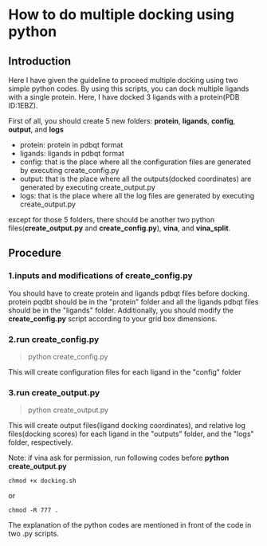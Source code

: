 # How to do multiple docking using python
## Introduction

Here I have given the guideline to proceed multiple docking using two simple python codes. By using this scripts, you can dock multiple ligands with a single protein. Here, I have docked 3 ligands with a protein(PDB ID:1EBZ). 

First of all, you should create 5 new folders: **protein**, **ligands**, **config**, **output**, and **logs** 
  - protein: protein in pdbqt format 
  - ligands: ligands in pdbqt format
  - config: that is the place where all the configuration files are generated by executing create_config.py
  - output: that is the place where all the outputs(docked coordinates) are generated by executing create_output.py
  - logs: that is the place where all the log files are generated by executing create_output.py
  
except for those 5 folders, there should be another two python files(**create_output.py** and **create_config.py**), **vina**, and **vina_split**.

## Procedure

### 1.inputs and modifications of create_config.py
You should have to create protein and ligands pdbqt files before docking. protein pqdbt should be in the "protein" folder and all the ligands pdbqt files should be in the "ligands" folder. Additionally, you should modify the **create_config.py** script according to your grid box dimensions.

### 2.run create_config.py
> python create_config.py

This will create configuration files for each ligand in the "config" folder

### 3.run create_output.py
> python create_output.py

This will create output files(ligand docking coordinates), and relative log files(docking scores) for each ligand in the "outputs" folder, and the "logs" folder, respectively. 


Note: if vina ask for permission, run following codes before **python create_output.py**
>
```
chmod +x docking.sh
```
>
or
>
```
chmod -R 777 .
```

The explanation of the python codes are mentioned in front of the code in two .py scripts. 
